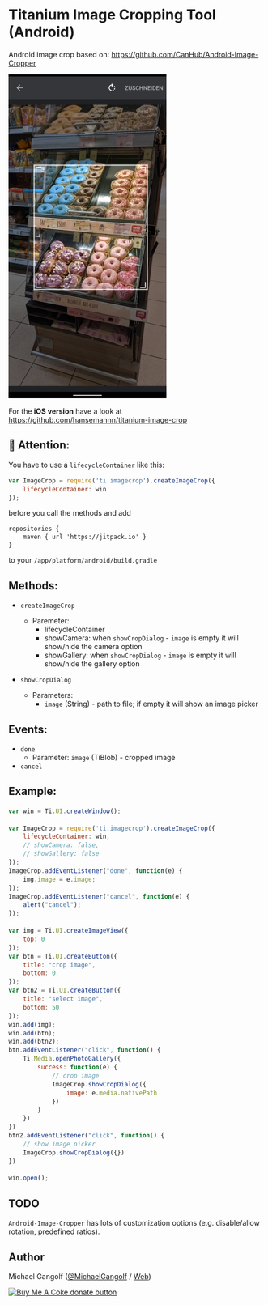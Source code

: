 # Titanium Image Cropping Tool (Android)

Android image crop based on: https://github.com/CanHub/Android-Image-Cropper

<img src="assets/screenshot.jpg"/>

For the <b>iOS version</b> have a look at https://github.com/hansemannn/titanium-image-crop

## 📢 Attention:
You have to use a `lifecycleContainer` like this:
```javascript
var ImageCrop = require('ti.imagecrop').createImageCrop({
	lifecycleContainer: win
});
```
before you call the methods and add
```
repositories {
	maven { url 'https://jitpack.io' }
}
```
to your `/app/platform/android/build.gradle`

## Methods:

* `createImageCrop`
	* Paremeter:
		* lifecycleContainer
		* showCamera: when `showCropDialog` - `image` is empty it will show/hide the camera option
		* showGallery: when `showCropDialog` - `image` is empty it will show/hide the gallery option




* `showCropDialog`
	* Parameters:
		- `image` (String) - path to file; if empty it will show an image picker

## Events:

* `done`
	* Parameter: `image` (TiBlob) - cropped image
* `cancel`


## Example:

```javascript
var win = Ti.UI.createWindow();

var ImageCrop = require('ti.imagecrop').createImageCrop({
	lifecycleContainer: win,
	// showCamera: false,
	// showGallery: false
});
ImageCrop.addEventListener("done", function(e) {
	img.image = e.image;
});
ImageCrop.addEventListener("cancel", function(e) {
	alert("cancel");
});

var img = Ti.UI.createImageView({
	top: 0
});
var btn = Ti.UI.createButton({
	title: "crop image",
	bottom: 0
});
var btn2 = Ti.UI.createButton({
	title: "select image",
	bottom: 50
});
win.add(img);
win.add(btn);
win.add(btn2);
btn.addEventListener("click", function() {
	Ti.Media.openPhotoGallery({
		success: function(e) {
			// crop image
			ImageCrop.showCropDialog({
				image: e.media.nativePath
			})
		}
	})
})
btn2.addEventListener("click", function() {
	// show image picker
	ImageCrop.showCropDialog({})
})

win.open();
```

## TODO

`Android-Image-Cropper` has lots of customization options (e.g. disable/allow rotation, predefined ratios).

## Author
Michael Gangolf (<a href="https://github.com/m1ga">@MichaelGangolf</a> / <a href="https://www.migaweb.de">Web</a>)


<span class="badge-buymeacoffee"><a href="https://www.buymeacoffee.com/miga" title="donate"><img src="https://img.shields.io/badge/buy%20me%20a%20coke-donate-orange.svg" alt="Buy Me A Coke donate button" /></a></span>
